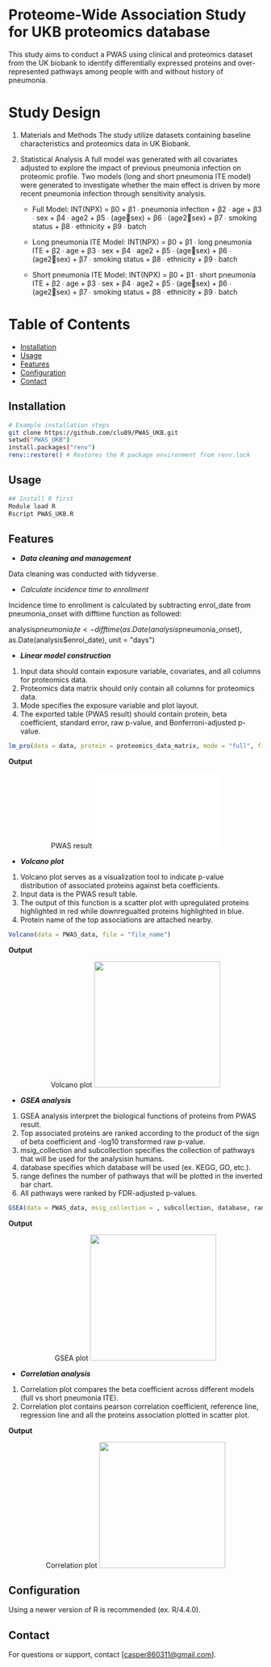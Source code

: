 # Proteome-Wide Association Study for UKB proteomics database

This study aims to conduct a PWAS using clinical and proteomics dataset from the UK biobank to identify differentially expressed proteins and over-represented pathways among people with and without history of pneumonia.

# Study Design
1. Materials and Methods
The study utilize datasets containing baseline characteristics and proteomics data in UK Biobank. 

2. Statistical Analysis
A full model was generated with all covariates adjusted to explore the impact of previous pneumonia infection on proteomic profile. Two models (long and short pneumonia ITE model) were generated to investigate whether the main effect is driven by more recent pneumonia infection through sensitivity analysis.

    * Full Model: 
    INT(NPX) = β0 + β1 ∙ pneumonia infection + β2 ∙ age + β3 ∙ sex + β4 ∙ age2 + β5 ∙ (agesex) + β6 ∙ (age2sex) + β7 ∙ smoking status + β8 ∙ ethnicity + β9 ∙ batch	

    * Long pneumonia ITE Model:
    INT(NPX) = β0 + β1 ∙ long pneumonia ITE + β2 ∙ age + β3 ∙ sex + β4 ∙ age2 + β5 ∙ (agesex) + β6 ∙ (age2sex) + β7 ∙ smoking status + β8 ∙ ethnicity + β9 ∙ batch

    * Short pneumonia ITE Model:
    INT(NPX) = β0 + β1 ∙ short pneumonia ITE + β2 ∙ age + β3 ∙ sex + β4 ∙ age2 + β5 ∙ (agesex) + β6 ∙ (age2sex) + β7 ∙ smoking status + β8 ∙ ethnicity + β9 ∙ batch


# Table of Contents

- [Installation](#installation)
- [Usage](#usage)
- [Features](#features)
- [Configuration](#configuration)
- [Contact](#contact)

## Installation

```bash
# Example installation steps
git clone https://github.com/clu89/PWAS_UKB.git
setwd("PWAS_UKB")
install.packages("renv")
renv::restore() # Restores the R package environment from renv.lock
```

## Usage

```bash
## Install R first
Module load R
Rscript PWAS_UKB.R
```

## Features

- ***Data cleaning and management***

Data cleaning was conducted with tidyverse.

- *Calculate incidence time to enrollment*

Incidence time to enrollment is calculated by subtracting enrol_date from pneumonia_onset with difftime function as followed:

analysis$pneumonia_ite <- difftime(as.Date(analysis$pneumonia_onset), as.Date(analysis$enrol_date), unit = "days")

- ***Linear model construction***
1. Input data should contain exposure variable, covariates, and all columns for proteomics data.
2. Proteomics data matrix should only contain all columns for proteomics data.
3. Mode specifies the exposure variable and plot layout.
4. The exported table (PWAS result) should contain protein, beta coefficient, standard error, raw p-value, and Bonferroni-adjusted p-value.

```r
lm_pro(data = data, protein = proteomics_data_matrix, mode = "full", fill = "file_name")
```
**Output**

<p align = "center">
PWAS result
<iframe 
src = "file:///C:/Users/caspe/OneDrive/Desktop/Casper/Emory%20University/Global%20Health/Thesis/Table/PWAS/Table%201.htm"
width = 250
frameborder = "0"
>
</iframe> 
</p>


- ***Volcano plot***
1. Volcano plot serves as a visualization tool to indicate p-value distribution of associated proteins against beta coefficients.
2. Input data is the PWAS result table.
3. The output of this function is a scatter plot with upregulated proteins highlighted in red while downregualted proteins highlighted in blue.
4. Protein name of the top associations are attached nearby.

```r
Volcano(data = PWAS_data, file = "file_name")
```

**Output**

<p align = "center">
Volcano plot
<img 
src = "file:///C:/Users/caspe/OneDrive/Desktop/Casper/Emory%20University/UKB%20projects/Result%20files/Figure/Vol_plot_Full.png"
width = 250
>
</iframe> 
</p>


- ***GSEA analysis***
1. GSEA analysis interpret the biological functions of proteins from PWAS result.
2. Top associated proteins are ranked according to the product of the sign of beta coefficient and -log10 transformed raw p-value.
3. msig_collection and subcollection specifies the collection of pathways that will be used for the analysisin humans.
4. database specifies which database will be used (ex. KEGG, GO, etc.).
5. range defines the number of pathways that will be plotted in the inverted bar chart.
6. All pathways were ranked by FDR-adjusted p-values.

```r
GSEA(data = PWAS_data, msig_collection = , subcollection, database, range)
```

**Output**

<p align = "center">
GSEA plot
<img 
src = "file:///C:/Users/caspe/OneDrive/Desktop/Casper/Emory%20University/UKB%20projects/Result%20files/Figure/GSEA_Full_KEGG.png"
width = 250
>
</iframe> 
</p>

- ***Correlation analysis***
1. Correlation plot compares the beta coefficient across different models (full vs short pneumonia ITE).
2. Correlation plot contains pearson correlation coefficient, reference line, regression line and all the proteins association plotted in scatter plot.

**Output**

<p align = "center">
Correlation plot
<img 
src = "file:///C:/Users/caspe/OneDrive/Desktop/Casper/Emory%20University/UKB%20projects/Result%20files/Figure/cor_plot.png"
width = 250
>
</iframe> 
</p>



## Configuration

Using a newer version of R is recommended (ex. R/4.4.0). 


## Contact

For questions or support, contact [casper860311@gmail.com].
